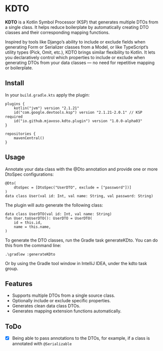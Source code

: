 # KDTO

**KDTO** is a Kotlin Symbol Processor (KSP) that generates multiple DTOs from a single class. It helps reduce boilerplate by automatically creating DTO classes and their corresponding mapping functions.

Inspired by tools like Django’s ability to include or exclude fields when generating Form or Serializer classes from a Model, or like TypeScript’s utility types (Pick, Omit, etc.), KDTO brings similar flexibility to Kotlin. It lets you declaratively control which properties to include or exclude when generating DTOs from your data classes — no need for repetitive mapping or boilerplate.

## Install
In your `build.gradle.kts` apply the plugin:
````
plugins {
    kotlin("jvm") version "2.1.21"
    id("com.google.devtools.ksp") version "2.1.21-2.0.1" // KSP required
    id("io.github.mjavoso.kdto.plugin") version "1.0.0-alpha03"
}

repositories {
    mavenCentral()
}
````

## Usage
Annotate your data class with the @Dto annotation and provide one or more DtoSpec configurations:

````
@Dto(
    dtoSpec = [DtoSpec("UserDTO", exclude = ["password"])]
)
data class User(val id: Int, val name: String, val password: String)
````

The plugin will auto generate the following class:

```
data class UserDTO(val id: Int, val name: String)
fun User.toUserDTO(): UserDTO = UserDTO(
    id = this.id,
    name = this.name,
)
```

To generate the DTO classes, run the Gradle task generateKDto. You can do this from the command line:
```
.\gradlew :generateKDto
```

Or by using the Gradle tool window in IntelliJ IDEA, under the kdto task group.

## Features

- Supports multiple DTOs from a single source class.
- Optionally include or exclude specific properties.
- Generates clean data class DTOs.
- Generates mapping extension functions automatically.

## ToDo
- [X] Being able to pass annotations to the DTOs, for example, if a class is annotated with `@Serializable`